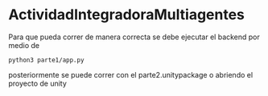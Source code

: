 # ActividadIntegradoraMultiagentes
Para que pueda correr de manera correcta se debe ejecutar el backend por medio de 
```
python3 parte1/app.py
```
posteriormente se puede correr con el parte2.unitypackage o abriendo el proyecto de unity
